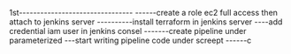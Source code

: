 1st--------------------------------
------create a role ec2 full access then attach to jenkins server
----------install terraform in jenkins server
----add credential iam user in jenkins consel
-------create pipeline under  parameterized
---start writing pipeline code under screept 
------c
